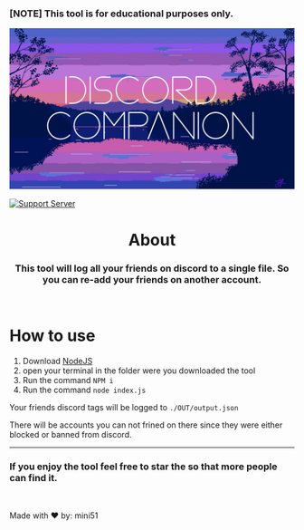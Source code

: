 <h3>[NOTE] This tool is for educational purposes only.</h3>


![Logo](./Assets/cover.png)

[![Support Server](https://img.shields.io/discord/934229274003664906.svg?color=7289da&label=Horizon-Discord&logo=discord&style=flat-square)](https://discord.gg/fkg9pbP42V)


<h1 align="center">About</h1>

<h3 align="center">This tool will log all your friends on discord to a single file. So you can re-add your friends on another account.</h3>
<br>

# How to use 
1. Download [NodeJS](https://nodejs.org/en/)
2. open  your terminal in the folder were you downloaded the tool
3. Run the command  `NPM i` 
4. Run the command `node index.js`

Your friends discord tags will be logged to `./OUT/output.json`

There will be accounts you can not frined on there since they were either blocked or banned from discord. 
<hr>

<h3>If you enjoy the tool feel free to star the so that more people can find it.</h3>

<br>


Made with ❤️ by:  mini51
